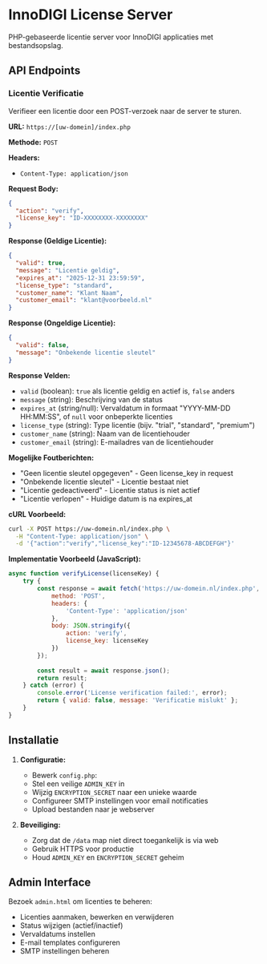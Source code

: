 # InnoDIGI License Server

PHP-gebaseerde licentie server voor InnoDIGI applicaties met bestandsopslag.

## API Endpoints

### Licentie Verificatie

Verifieer een licentie door een POST-verzoek naar de server te sturen.

**URL:** `https://[uw-domein]/index.php`

**Methode:** `POST`

**Headers:**
- `Content-Type: application/json`

**Request Body:**
```json
{
  "action": "verify",
  "license_key": "ID-XXXXXXXX-XXXXXXXX"
}
```

**Response (Geldige Licentie):**
```json
{
  "valid": true,
  "message": "Licentie geldig",
  "expires_at": "2025-12-31 23:59:59",
  "license_type": "standard",
  "customer_name": "Klant Naam",
  "customer_email": "klant@voorbeeld.nl"
}
```

**Response (Ongeldige Licentie):**
```json
{
  "valid": false,
  "message": "Onbekende licentie sleutel"
}
```

**Response Velden:**
- `valid` (boolean): `true` als licentie geldig en actief is, `false` anders
- `message` (string): Beschrijving van de status
- `expires_at` (string/null): Vervaldatum in formaat "YYYY-MM-DD HH:MM:SS", of `null` voor onbeperkte licenties
- `license_type` (string): Type licentie (bijv. "trial", "standard", "premium")
- `customer_name` (string): Naam van de licentiehouder
- `customer_email` (string): E-mailadres van de licentiehouder

**Mogelijke Foutberichten:**
- "Geen licentie sleutel opgegeven" - Geen license_key in request
- "Onbekende licentie sleutel" - Licentie bestaat niet
- "Licentie gedeactiveerd" - Licentie status is niet actief
- "Licentie verlopen" - Huidige datum is na expires_at

**cURL Voorbeeld:**
```bash
curl -X POST https://uw-domein.nl/index.php \
  -H "Content-Type: application/json" \
  -d '{"action":"verify","license_key":"ID-12345678-ABCDEFGH"}'
```

**Implementatie Voorbeeld (JavaScript):**
```javascript
async function verifyLicense(licenseKey) {
    try {
        const response = await fetch('https://uw-domein.nl/index.php', {
            method: 'POST',
            headers: {
                'Content-Type': 'application/json'
            },
            body: JSON.stringify({
                action: 'verify',
                license_key: licenseKey
            })
        });
        
        const result = await response.json();
        return result;
    } catch (error) {
        console.error('License verification failed:', error);
        return { valid: false, message: 'Verificatie mislukt' };
    }
}
```

## Installatie

1. **Configuratie:**
   - Bewerk `config.php`:
   - Stel een veilige `ADMIN_KEY` in
   - Wijzig `ENCRYPTION_SECRET` naar een unieke waarde
   - Configureer SMTP instellingen voor email notificaties
   - Upload bestanden naar je webserver

2. **Beveiliging:**
   - Zorg dat de `/data` map niet direct toegankelijk is via web
   - Gebruik HTTPS voor productie
   - Houd `ADMIN_KEY` en `ENCRYPTION_SECRET` geheim

## Admin Interface

Bezoek `admin.html` om licenties te beheren:
- Licenties aanmaken, bewerken en verwijderen
- Status wijzigen (actief/inactief)
- Vervaldatums instellen
- E-mail templates configureren
- SMTP instellingen beheren